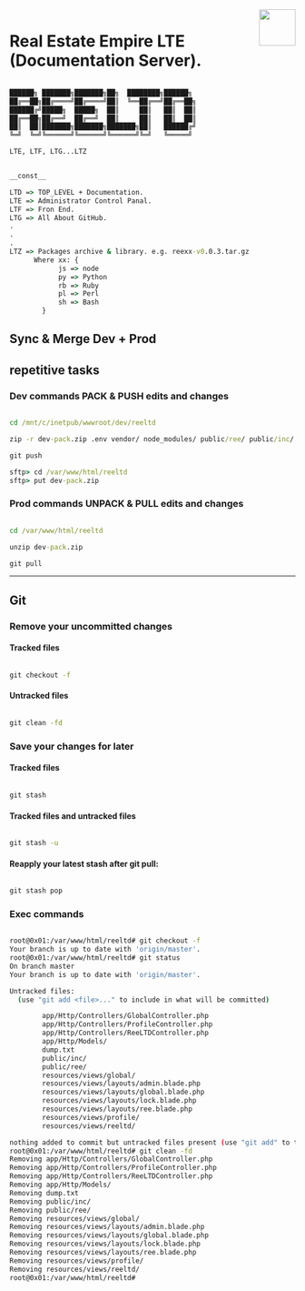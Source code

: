 <img src="http://ipool.remotewebaccess.com:810/assets/imgs/reeltd-512x512-color.png" align="right" style="height: 64px"/>

# Real Estate Empire LTE (Documentation Server).


```cmd

██████╗ ███████╗███████╗██╗  ████████╗██████╗ 
██╔══██╗██╔════╝██╔════╝██║  ╚══██╔══╝██╔══██╗
██████╔╝█████╗  █████╗  ██║     ██║   ██║  ██║
██╔══██╗██╔══╝  ██╔══╝  ██║     ██║   ██║  ██║
██║  ██║███████╗███████╗███████╗██║   ██████╔╝
╚═╝  ╚═╝╚══════╝╚══════╝╚══════╝╚═╝   ╚═════╝

LTE, LTF, LTG...LTZ

```

```cmd

__const__

LTD => TOP_LEVEL + Documentation.
LTE => Administrator Control Panal.
LTF => Fron End.
LTG => All About GitHub.
.
.
.
LTZ => Packages archive & library. e.g. reexx-v0.0.3.tar.gz 
      Where xx: {
            js => node
            py => Python
            rb => Ruby
            pl => Perl
            sh => Bash
        }

```

## Sync & Merge Dev + Prod

## repetitive tasks

### Dev commands PACK & PUSH edits and changes

```cmd

cd /mnt/c/inetpub/wwwroot/dev/reeltd

zip -r dev-pack.zip .env vendor/ node_modules/ public/ree/ public/inc/ public/assets/  public/assets/ public/ree /public/inc public/doc public/cmd

git push

sftp> cd /var/www/html/reeltd
sftp> put dev-pack.zip

```

### Prod commands UNPACK & PULL edits and changes

```cmd

cd /var/www/html/reeltd

unzip dev-pack.zip

git pull

```

-------------------

## Git

### Remove your uncommitted changes

#### Tracked files

```cmd

git checkout -f

```

#### Untracked files

```cmd

git clean -fd

```

### Save your changes for later

#### Tracked files

```cmd

git stash

```

#### Tracked files and untracked files

```cmd

git stash -u

```

#### Reapply your latest stash after git pull:

```cmd

git stash pop

```

### Exec commands

```bash

root@0x01:/var/www/html/reeltd# git checkout -f
Your branch is up to date with 'origin/master'.
root@0x01:/var/www/html/reeltd# git status
On branch master
Your branch is up to date with 'origin/master'.

Untracked files:
  (use "git add <file>..." to include in what will be committed)

        app/Http/Controllers/GlobalController.php
        app/Http/Controllers/ProfileController.php
        app/Http/Controllers/ReeLTDController.php
        app/Http/Models/
        dump.txt
        public/inc/
        public/ree/
        resources/views/global/
        resources/views/layouts/admin.blade.php
        resources/views/layouts/global.blade.php
        resources/views/layouts/lock.blade.php
        resources/views/layouts/ree.blade.php
        resources/views/profile/
        resources/views/reeltd/

nothing added to commit but untracked files present (use "git add" to track)
root@0x01:/var/www/html/reeltd# git clean -fd
Removing app/Http/Controllers/GlobalController.php
Removing app/Http/Controllers/ProfileController.php
Removing app/Http/Controllers/ReeLTDController.php
Removing app/Http/Models/
Removing dump.txt
Removing public/inc/
Removing public/ree/
Removing resources/views/global/
Removing resources/views/layouts/admin.blade.php
Removing resources/views/layouts/global.blade.php
Removing resources/views/layouts/lock.blade.php
Removing resources/views/layouts/ree.blade.php
Removing resources/views/profile/
Removing resources/views/reeltd/
root@0x01:/var/www/html/reeltd#

```
